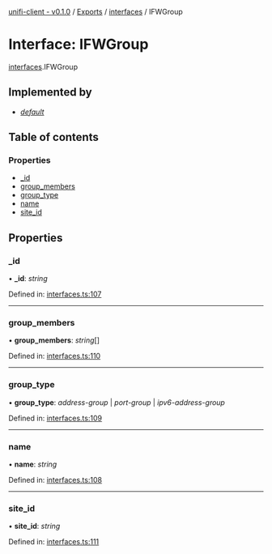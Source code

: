 [unifi-client - v0.1.0](../README.md) / [Exports](../modules.md) / [interfaces](../modules/interfaces.md) / IFWGroup

# Interface: IFWGroup

[interfaces](../modules/interfaces.md).IFWGroup

## Implemented by

* [*default*](../classes/firewall_fwgroup.default.md)

## Table of contents

### Properties

- [\_id](interfaces.ifwgroup.md#_id)
- [group\_members](interfaces.ifwgroup.md#group_members)
- [group\_type](interfaces.ifwgroup.md#group_type)
- [name](interfaces.ifwgroup.md#name)
- [site\_id](interfaces.ifwgroup.md#site_id)

## Properties

### \_id

• **\_id**: *string*

Defined in: [interfaces.ts:107](https://github.com/thib3113/unifi-client/blob/a5b15ed/src/interfaces.ts#L107)

___

### group\_members

• **group\_members**: *string*[]

Defined in: [interfaces.ts:110](https://github.com/thib3113/unifi-client/blob/a5b15ed/src/interfaces.ts#L110)

___

### group\_type

• **group\_type**: *address-group* \| *port-group* \| *ipv6-address-group*

Defined in: [interfaces.ts:109](https://github.com/thib3113/unifi-client/blob/a5b15ed/src/interfaces.ts#L109)

___

### name

• **name**: *string*

Defined in: [interfaces.ts:108](https://github.com/thib3113/unifi-client/blob/a5b15ed/src/interfaces.ts#L108)

___

### site\_id

• **site\_id**: *string*

Defined in: [interfaces.ts:111](https://github.com/thib3113/unifi-client/blob/a5b15ed/src/interfaces.ts#L111)
